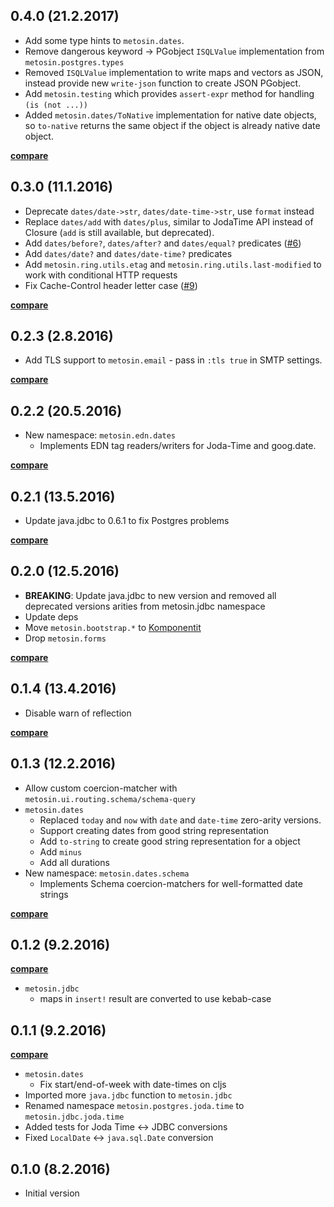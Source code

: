 ## 0.4.0 (21.2.2017)

- Add some type hints to `metosin.dates`.
- Remove dangerous keyword -> PGobject `ISQLValue` implementation from `metosin.postgres.types`
- Removed `ISQLValue` implementation to write maps and vectors as JSON, instead provide new
`write-json` function to create JSON PGobject.
- Add `metosin.testing` which provides `assert-expr` method for handling `(is (not ...))`
- Added `metosin.dates/ToNative` implementation for native date objects, so `to-native`
returns the same object if the object is already native date object.

**[compare](https://github.com/metosin/metosin-common/compare/0.3.0...0.4.0)**

## 0.3.0 (11.1.2016)

- Deprecate `dates/date->str`, `dates/date-time->str`, use `format` instead
- Replace `dates/add` with `dates/plus`, similar to JodaTime API instead of Closure (`add` is still available, but deprecated).
- Add `dates/before?`, `dates/after?` and `dates/equal?` predicates ([#6](https://github.com/metosin/metosin-common/issues/6))
- Add `dates/date?` and `dates/date-time?` predicates
- Add `metosin.ring.utils.etag` and `metosin.ring.utils.last-modified` to work with conditional HTTP requests
- Fix Cache-Control header letter case ([#9](https://github.com/metosin/metosin-common/issues/9))

**[compare](https://github.com/metosin/metosin-common/compare/0.2.3...0.3.0)**

## 0.2.3 (2.8.2016)

- Add TLS support to `metosin.email` - pass in `:tls true` in SMTP settings.

**[compare](https://github.com/metosin/metosin-common/compare/0.2.2...0.2.3)**

## 0.2.2 (20.5.2016)

- New namespace: `metosin.edn.dates`
    - Implements EDN tag readers/writers for Joda-Time and goog.date.

**[compare](https://github.com/metosin/metosin-common/compare/0.2.1...0.2.2)**

## 0.2.1 (13.5.2016)

- Update java.jdbc to 0.6.1 to fix Postgres problems

**[compare](https://github.com/metosin/metosin-common/compare/0.2.0...0.1)**

## 0.2.0 (12.5.2016)

- **BREAKING**: Update java.jdbc to new version and removed all deprecated versions arities from metosin.jdbc namespace
- Update deps
- Move `metosin.bootstrap.*` to [Komponentit](https://github.com/metosin/komponentit)
- Drop `metosin.forms`

**[compare](https://github.com/metosin/metosin-common/compare/0.1.4...0.2.0)**

## 0.1.4 (13.4.2016)

- Disable warn of reflection

**[compare](https://github.com/metosin/metosin-common/compare/0.1.3...0.1.4)**

## 0.1.3 (12.2.2016)

- Allow custom coercion-matcher with `metosin.ui.routing.schema/schema-query`
- `metosin.dates`
    - Replaced `today` and `now` with `date` and `date-time` zero-arity versions.
    - Support creating dates from good string representation
    - Add `to-string` to create good string representation for a object
    - Add `minus`
    - Add all durations
- New namespace: `metosin.dates.schema`
    - Implements Schema coercion-matchers for well-formatted date strings

**[compare](https://github.com/metosin/metosin-common/compare/0.1.2...0.1.3)**

## 0.1.2 (9.2.2016)

**[compare](https://github.com/metosin/metosin-common/compare/0.1.1...0.1.2)**

- `metosin.jdbc`
    - maps in `insert!` result are converted to use kebab-case

## 0.1.1 (9.2.2016)

**[compare](https://github.com/metosin/metosin-common/compare/0.1.0...0.1.1)**

- `metosin.dates`
    - Fix start/end-of-week with date-times on cljs
- Imported more `java.jdbc` function to `metosin.jdbc`
- Renamed namespace `metosin.postgres.joda.time` to `metosin.jdbc.joda.time`
- Added tests for Joda Time <-> JDBC conversions
- Fixed `LocalDate` <-> `java.sql.Date` conversion

## 0.1.0 (8.2.2016)

- Initial version
